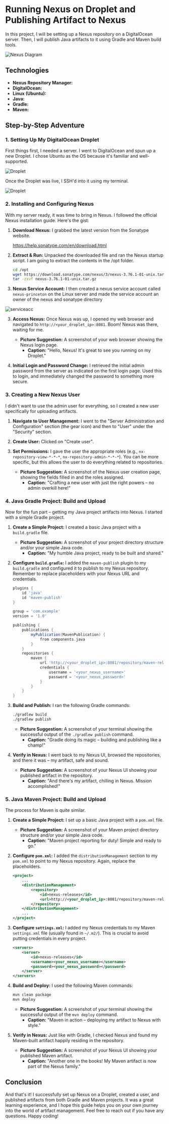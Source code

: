 # Running Nexus on Droplet and Publishing Artifact to Nexus

In this project, I will be setting up a Nexus repository on a DigitalOcean server. Then, I will publish Java artifacts to it using Gradle and Maven build tools.

![Nexus Diagram](https://github.com/Princeton45/nexus-droplet-setup/blob/main/images/diagram.png)

## Technologies

*   **Nexus Repository Manager:**
*   **DigitalOcean:** 
*   **Linux (Ubuntu):** 
*   **Java:**
*   **Gradle:** 
*   **Maven:** 

## Step-by-Step Adventure

### 1. Setting Up My DigitalOcean Droplet

First things first, I needed a server. I went to DigitalOcean and spun up a new Droplet. I chose Ubuntu as the OS because it's familiar and well-supported.

![Droplet](https://github.com/Princeton45/nexus-droplet-setup/blob/main/images/droplet.png)

Once the Droplet was live, I SSH'd into it using my terminal.

![Droplet](https://github.com/Princeton45/nexus-droplet-setup/blob/main/images/ssh.png)

### 2. Installing and Configuring Nexus

With my server ready, it was time to bring in Nexus. I followed the official Nexus installation guide. Here's the gist:

1. **Download Nexus:** I grabbed the latest version from the Sonatype website.

    https://help.sonatype.com/en/download.html

2. **Extract & Run:** Unpacked the downloaded file and ran the Nexus startup script. I am going to extract the contents in the /opt folder.

    ```bash
    cd /opt
    wget https://download.sonatype.com/nexus/3/nexus-3.76.1-01-unix.tar.gz 
    tar -zxvf nexus-3.76.1-01-unix.tar.gz
    ```

3. **Nexus Service Account:** I then created a nexus service account called `nexus-princeton` on the Linux server and made the service account an owner of the nexus and sonatype directory

![serviceacc](https://github.com/Princeton45/nexus-droplet-setup/blob/main/images/serviceacc.png)

3. **Access Nexus:** Once Nexus was up, I opened my web browser and navigated to `http://<your_droplet_ip>:8081`. Boom! Nexus was there, waiting for me.

    *   **Picture Suggestion:** A screenshot of your web browser showing the Nexus login page.
        *   **Caption:** "Hello, Nexus! It's great to see you running on my Droplet."

4. **Initial Login and Password Change:** I retrieved the initial admin password from the server as indicated on the first login page. Used this to login, and immediately changed the password to something more secure.

### 3. Creating a New Nexus User

I didn't want to use the admin user for everything, so I created a new user specifically for uploading artifacts.

1. **Navigate to User Management:** I went to the "Server Administration and Configuration" section (the gear icon) and then to "User" under the "Security" section.
2. **Create User:** Clicked on "Create user".
3. **Set Permissions:** I gave the user the appropriate roles (e.g., `nx-repository-view-*-*-*`, `nx-repository-admin-*-*-*`). You can be more specific, but this allows the user to do everything related to repositories.

    *   **Picture Suggestion:** A screenshot of the Nexus user creation page, showing the fields filled in and the roles assigned.
        *   **Caption:** "Crafting a new user with just the right powers – no admin overkill here!"

### 4. Java Gradle Project: Build and Upload

Now for the fun part – getting my Java project artifacts into Nexus. I started with a simple Gradle project.

1. **Create a Simple Project:** I created a basic Java project with a `build.gradle` file.

    *   **Picture Suggestion:** A screenshot of your project directory structure and/or your simple Java code.
        *   **Caption:** "My humble Java project, ready to be built and shared."

2. **Configure `build.gradle`:** I added the `maven-publish` plugin to my `build.gradle` and configured it to publish to my Nexus repository. Remember to replace placeholders with your Nexus URL and credentials.

    ```gradle
    plugins {
        id 'java'
        id 'maven-publish'
    }

    group = 'com.example'
    version = '1.0'

    publishing {
        publications {
            myPublication(MavenPublication) {
                from components.java
            }
        }
        repositories {
            maven {
                url 'http://<your_droplet_ip>:8081/repository/maven-releases/' // Your Nexus repo URL
                credentials {
                    username = '<your_nexus_username>'
                    password = '<your_nexus_password>'
                }
            }
        }
    }
    ```

3. **Build and Publish:** I ran the following Gradle commands:

    ```bash
    ./gradlew build
    ./gradlew publish
    ```

    *   **Picture Suggestion:** A screenshot of your terminal showing the successful output of the `./gradlew publish` command.
        *   **Caption:** "Gradle doing its magic – building and publishing like a champ!"

4. **Verify in Nexus:** I went back to my Nexus UI, browsed the repositories, and there it was – my artifact, safe and sound.

    *   **Picture Suggestion:** A screenshot of your Nexus UI showing your published artifact in the repository.
        *   **Caption:** "And there's my artifact, chilling in Nexus. Mission accomplished!"

### 5. Java Maven Project: Build and Upload

The process for Maven is quite similar.

1. **Create a Simple Project:**  I set up a basic Java project with a `pom.xml` file.

    *   **Picture Suggestion:** A screenshot of your Maven project directory structure and/or your simple Java code.
        *   **Caption:** "Maven project reporting for duty! Simple and ready to go."

2. **Configure `pom.xml`:** I added the `distributionManagement` section to my `pom.xml` to point to my Nexus repository. Again, replace the placeholders.

    ```xml
    <project>
        ...
        <distributionManagement>
            <repository>
                <id>nexus-releases</id>
                <url>http://<your_droplet_ip>:8081/repository/maven-releases/</url>
            </repository>
        </distributionManagement>
        ...
    </project>
    ```

3. **Configure `settings.xml`:**  I added my Nexus credentials to my Maven `settings.xml` file (usually found in `~/.m2/`). This is crucial to avoid putting credentials in every project.

    ```xml
    <servers>
        <server>
            <id>nexus-releases</id>
            <username><your_nexus_username></username>
            <password><your_nexus_password></password>
        </server>
    </servers>
    ```

4. **Build and Deploy:** I used the following Maven commands:

    ```bash
    mvn clean package
    mvn deploy
    ```

    *   **Picture Suggestion:** A screenshot of your terminal showing the successful output of the `mvn deploy` command.
        *   **Caption:** "Maven in action – deploying my artifact to Nexus with style."

5. **Verify in Nexus:** Just like with Gradle, I checked Nexus and found my Maven-built artifact happily residing in the repository.

    *   **Picture Suggestion:** A screenshot of your Nexus UI showing your published Maven artifact.
        *   **Caption:** "Another one in the books! My Maven artifact is now part of the Nexus family."

## Conclusion

And that's it! I successfully set up Nexus on a Droplet, created a user, and published artifacts from both Gradle and Maven projects. It was a great learning experience, and I hope this guide helps you on your own journey into the world of artifact management. Feel free to reach out if you have any questions. Happy coding!